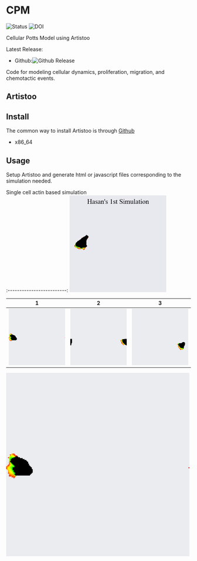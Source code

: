 # CPM

![Status](https://img.shields.io/badge/status-alpha-red)
![DOI](https://img.shields.io/badge/DOI-in__progress-blue)


Cellular Potts Model using Artistoo


Latest Release:
* Github:![Github Release](https://img.shields.io/badge/release-v1-blue)

Code for modeling cellular dynamics, proliferation, migration, and chemotactic events.

## Artistoo


## Install

The common way to install Artistoo is through
[Github](https://artistoo.net/manual/getting-started.html)
* x86_64

## Usage

Setup Artistoo and generate html or javascript files corresponding to the simulation needed.

Single cell actin based simulation       
:-------------------------:
![](https://github.com/hasanwraeth/CPM/blob/main/Act.gif)

1 | 2 | 3
:-------------------------: | :-------------------------: | :-------------------------:
![](https://github.com/hasanwraeth/CPM/blob/main/ActModel-t587.png) | ![](https://github.com/hasanwraeth/CPM/blob/main/ActModel-t710.png) | ![](https://github.com/hasanwraeth/CPM/blob/main/ActModel-t818.png) | 

<img src="https://github.com/hasanwraeth/CPM/blob/main/ActModel-t587.png" width="500" height="500">
